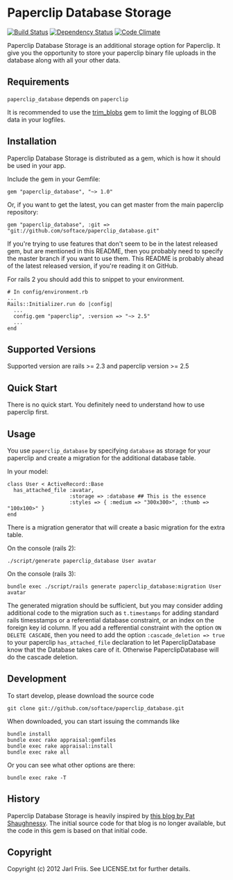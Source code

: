 Paperclip Database Storage
==========================

[![Build Status](https://secure.travis-ci.org/softace/paperclip_database.png)](http://travis-ci.org/softace/paperclip_database)
[![Dependency Status](https://gemnasium.com/softace/paperclip_database.png)](https://gemnasium.com/softace/paperclip_database)
[![Code Climate](https://codeclimate.com/github/softace/paperclip_database.png)](https://codeclimate.com/github/softace/paperclip_database)

Paperclip Database Storage is an additional storage option for
Paperclip. It give you the opportunity to store your paperclip binary
file uploads in the database along with all your other data.

Requirements
------------

`paperclip_database` depends on `paperclip`

It is recommended to use the
[trim_blobs](https://github.com/softace/trim_blobs) gem to limit the
logging of BLOB data in your logfiles.

Installation
------------

Paperclip Database Storage is distributed as a gem, which is how it
should be used in your app.

Include the gem in your Gemfile:

    gem "paperclip_database", "~> 1.0"

Or, if you want to get the latest, you can get master from the main
paperclip repository:

    gem "paperclip_database", :git => "git://github.com/softace/paperclip_database.git"
    
If you're trying to use features that don't seem to be in the latest
released gem, but are mentioned in this README, then you probably need
to specify the master branch if you want to use them. This README is
probably ahead of the latest released version, if you're reading it on
GitHub.

For rails 2 you should add this to snippet to your environment.

    # In config/environment.rb
    ...
    Rails::Initializer.run do |config|
      ...
      config.gem "paperclip", :version => "~> 2.5"
      ...
    end

Supported Versions
------------------

Supported version are rails >= 2.3 and paperclip version >= 2.5

Quick Start
-----------

There is no quick start. You definitely need to understand how to use
paperclip first.

Usage
-----

You use `paperclip_database` by specifying `database` as storage for
your paperclip and create a migration for the additional database
table.

In your model:

    class User < ActiveRecord::Base
      has_attached_file :avatar, 
                        :storage => :database ## This is the essence
                        :styles => { :medium => "300x300>", :thumb => "100x100>" }
    end

There is a migration generator that will create a basic migration for
the extra table.

On the console (rails 2):

    ./script/generate paperclip_database User avatar

On the console (rails 3):

    bundle exec ./script/rails generate paperclip_database:migration User avatar

The generated migration should be sufficient, but you may consider
adding additional code to the migration such as `t.timestamps` for
adding standard rails timesstamps or a referential database
constraint, or an index on the foreign key id column. If you add a
refferential constraint with the option `ON DELETE CASCADE`, then you
need to add the option `:cascade_deletion => true` to your paperclip
`has_attached_file` declaration to let PaperclipDatabase know that the
Database takes care of it. Otherwise PaperclipDatabase will do the
cascade deletion.

Development
-----------

To start develop, please download the source code

    git clone git://github.com/softace/paperclip_database.git

When downloaded, you can start issuing the commands like

    bundle install
    bundle exec rake appraisal:gemfiles
    bundle exec rake appraisal:install
    bundle exec rake all

Or you can see what other options are there:

    bundle exec rake -T


History
-------

Paperclip Database Storage is heavily inspired by [this blog by Pat
Shaughnessy](http://patshaughnessy.net/2009/2/19/database-storage-for-paperclip). The
initial source code for that blog is no longer available, but the code
in this gem is based on that initial code.



Copyright
---------

Copyright (c) 2012 Jarl Friis. See LICENSE.txt for
further details.

